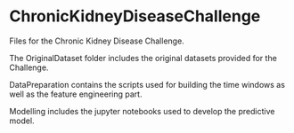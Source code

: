 # ChronicKidneyDiseaseChallenge
Files for the Chronic Kidney Disease Challenge.

The OriginalDataset folder includes the original datasets provided for the Challenge.

DataPreparation contains the scripts used for building the time windows as well
as the feature engineering part.

Modelling includes the jupyter notebooks used to develop the predictive model.
